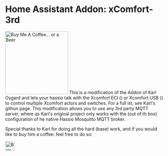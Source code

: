 # Home Assistant Addon: xComfort-3rd

<a href="https://www.buymeacoffee.com/Kooda" target="_blank"><img src="https://media.giphy.com/media/o7RZbs4KAA6tvM4H6j/giphy.gif" alt="Buy Me A Coffee... or a Beer" width="200"></a>
This is a modification of the Addon of Karl Oygard and lets your hassio talk with the Xcomfort ECI () or Xcomfort USB () to control multiple Xcomfort actors and switches. 
For a full ist, see Karl's githun page.
This modification allows you to use any 3rd party MQTT server, where as Karl's original project only works with the (out of th box) configuration of he native Hassio Mosquitto MQTT broker.

Special thanks to Karl for doing all the hard (base) work, and if you would like to buy him a coffee: feel free to do so:

<a href="https://www.buymeacoffee.com/karlo" target="_blank"><img src="https://cdn.buymeacoffee.com/buttons/default-orange.png" alt="Buy Me A Coffee" height="30"></a>

